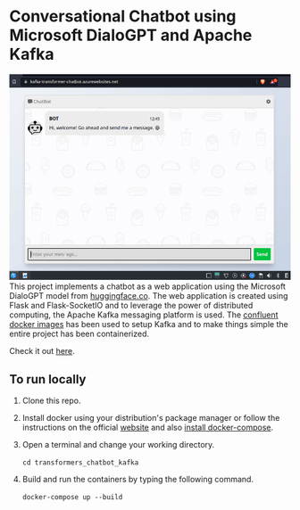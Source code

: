# Conversational Chatbot using Microsoft DialoGPT and Apache Kafka
![Demo](https://github.com/RajarshiGO/transformers_chatbot_kafka/blob/master/demo.gif)
This project implements a chatbot as a web application using the Microsoft DialoGPT model from [huggingface.co](https://huggingface.co/microsoft/DialoGPT-medium). The web application is created using Flask and Flask-SocketIO and to leverage the power of distributed computing, the Apache Kafka messaging platform is used. The [confluent docker images](https://developer.confluent.io/quickstart/kafka-docker/) has been used to setup Kafka and to make things simple the entire project has been containerized.

Check it out [here](https://kafka-transformer-chatbot.azurewebsites.net/).

## To run locally
1. Clone this repo.
2. Install docker using your distribution's package manager or follow the instructions on the official [website](https://docs.docker.com/engine/install/) and also [install docker-compose](https://docs.docker.com/compose/install/linux/).
3. Open a terminal and change your working directory.

    ```cd transformers_chatbot_kafka```
4. Build and run the containers by typing the following command.

    ```docker-compose up --build```
